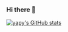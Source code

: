 ### Hi there 👋

<!--
**yesialexanderpoveda/yesialexanderpoveda** is a ✨ _special_ ✨ repository because its `README.md` (this file) appears on your GitHub profile.

Here are some ideas to get you started:

- 🔭 I’m currently working on ...
- 🌱 I’m currently learning ...
- 👯 I’m looking to collaborate on ...
- 🤔 I’m looking for help with ...
- 💬 Ask me about ...
- 📫 How to reach me: ...
- 😄 Pronouns: ...
- ⚡ Fun fact: ...

-->
[![yapy's GitHub stats](https://github-readme-stats.vercel.app/api?username=yesialexanderpoveda)](https://github.com/anuraghazra/github-readme-stats)
